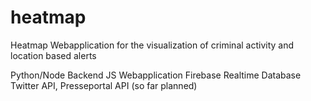 # heatmap
Heatmap Webapplication for the visualization of criminal activity and location based alerts

Python/Node Backend
JS Webapplication
Firebase Realtime Database
Twitter API, Presseportal API
 (so far planned)

